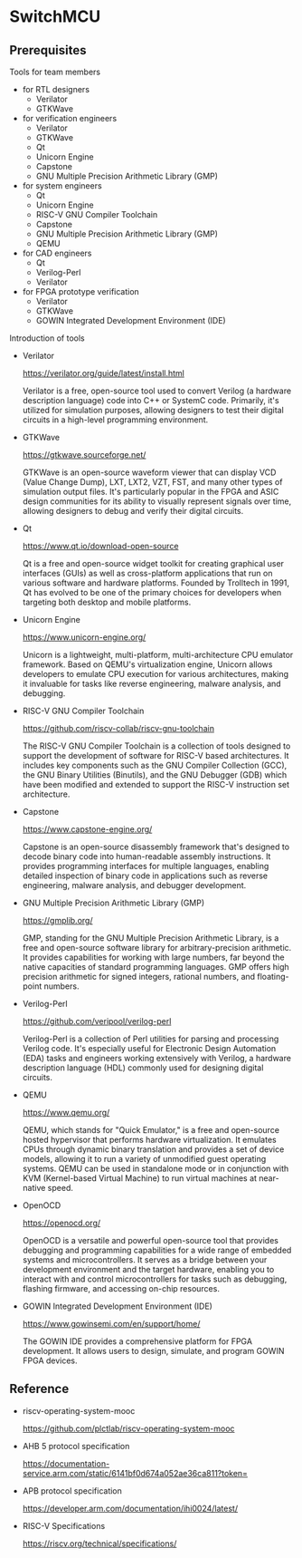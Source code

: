 # SwitchMCU


## Prerequisites

Tools for team members

- for RTL designers
  - Verilator
  - GTKWave
- for verification engineers
  - Verilator
  - GTKWave
  - Qt
  - Unicorn Engine
  - Capstone
  - GNU Multiple Precision Arithmetic Library (GMP) 
- for system engineers
  - Qt
  - Unicorn Engine
  - RISC-V GNU Compiler Toolchain
  - Capstone
  - GNU Multiple Precision Arithmetic Library (GMP) 
  - QEMU
- for CAD engineers
  - Qt
  - Verilog-Perl
  - Verilator
- for FPGA prototype verification
  - Verilator
  - GTKWave
  - GOWIN Integrated Development Environment (IDE)

Introduction of tools

- Verilator

  https://verilator.org/guide/latest/install.html

  Verilator is a free, open-source tool used to convert Verilog (a hardware description language) code into C++ or SystemC code. Primarily, it's utilized for simulation purposes, allowing designers to test their digital circuits in a high-level programming environment.

- GTKWave

  https://gtkwave.sourceforge.net/

  GTKWave is an open-source waveform viewer that can display VCD (Value Change Dump), LXT, LXT2, VZT, FST, and many other types of simulation output files. It's particularly popular in the FPGA and ASIC design communities for its ability to visually represent signals over time, allowing designers to debug and verify their digital circuits.

- Qt

  https://www.qt.io/download-open-source

  Qt is a free and open-source widget toolkit for creating graphical user interfaces (GUIs) as well as cross-platform applications that run on various software and hardware platforms. Founded by Trolltech in 1991, Qt has evolved to be one of the primary choices for developers when targeting both desktop and mobile platforms.

- Unicorn Engine

  https://www.unicorn-engine.org/

  Unicorn is a lightweight, multi-platform, multi-architecture CPU emulator framework. Based on QEMU's virtualization engine, Unicorn allows developers to emulate CPU execution for various architectures, making it invaluable for tasks like reverse engineering, malware analysis, and debugging.

- RISC-V GNU Compiler Toolchain

  https://github.com/riscv-collab/riscv-gnu-toolchain

  The RISC-V GNU Compiler Toolchain is a collection of tools designed to support the development of software for RISC-V based architectures. It includes key components such as the GNU Compiler Collection (GCC), the GNU Binary Utilities (Binutils), and the GNU Debugger (GDB) which have been modified and extended to support the RISC-V instruction set architecture.

- Capstone

  https://www.capstone-engine.org/

  Capstone is an open-source disassembly framework that's designed to decode binary code into human-readable assembly instructions. It provides programming interfaces for multiple languages, enabling detailed inspection of binary code in applications such as reverse engineering, malware analysis, and debugger development.

- GNU Multiple Precision Arithmetic Library (GMP) 

  https://gmplib.org/

  GMP, standing for the GNU Multiple Precision Arithmetic Library, is a free and open-source software library for arbitrary-precision arithmetic. It provides capabilities for working with large numbers, far beyond the native capacities of standard programming languages. GMP offers high precision arithmetic for signed integers, rational numbers, and floating-point numbers.

- Verilog-Perl

  https://github.com/veripool/verilog-perl

  Verilog-Perl is a collection of Perl utilities for parsing and processing Verilog code. It's especially useful for Electronic Design Automation (EDA) tasks and engineers working extensively with Verilog, a hardware description language (HDL) commonly used for designing digital circuits.

- QEMU

  https://www.qemu.org/

  QEMU, which stands for "Quick Emulator," is a free and open-source hosted hypervisor that performs hardware virtualization. It emulates CPUs through dynamic binary translation and provides a set of device models, allowing it to run a variety of unmodified guest operating systems. QEMU can be used in standalone mode or in conjunction with KVM (Kernel-based Virtual Machine) to run virtual machines at near-native speed.

- OpenOCD

  https://openocd.org/

  OpenOCD is a versatile and powerful open-source tool that provides debugging and programming capabilities for a wide range of embedded systems and microcontrollers. It serves as a bridge between your development environment and the target hardware, enabling you to interact with and control microcontrollers for tasks such as debugging, flashing firmware, and accessing on-chip resources.

- GOWIN Integrated Development Environment (IDE)

  https://www.gowinsemi.com/en/support/home/

  The GOWIN IDE provides a comprehensive platform for FPGA development. It allows users to design, simulate, and program GOWIN FPGA devices.


## Reference

- riscv-operating-system-mooc

  https://github.com/plctlab/riscv-operating-system-mooc

- AHB 5 protocol specification

  https://documentation-service.arm.com/static/6141bf0d674a052ae36ca811?token=

- APB protocol specification

  https://developer.arm.com/documentation/ihi0024/latest/

- RISC-V Specifications

  https://riscv.org/technical/specifications/